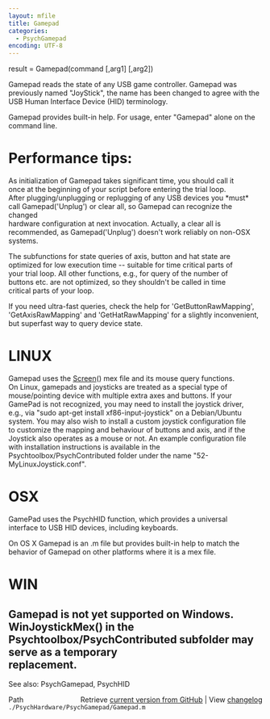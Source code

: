 ```yaml
---
layout: mfile
title: Gamepad
categories:
  - PsychGamepad
encoding: UTF-8
---
```


result = Gamepad(command [,arg1] [,arg2])  

Gamepad reads the state of any USB game controller. Gamepad was  
previously named "JoyStick", the name has been changed to agree with the  
USB Human Interface Device (HID) terminology.  

Gamepad provides built-in help.  For usage, enter "Gamepad" alone on the  
command line.  

# Performance tips:  

As initialization of Gamepad takes significant time, you should call it  
once at the beginning of your script before entering the trial loop.  
After plugging/unplugging or replugging of any USB devices you \*must\*  
call Gamepad('Unplug') or clear all, so Gamepad can recognize the changed  
hardware configuration at next invocation. Actually, a clear all is  
recommended, as Gamepad('Unplug') doesn't work reliably on non-OSX systems.  

The subfunctions for state queries of axis, button and hat state are  
optimized for low execution time -- suitable for time critical parts of  
your trial loop. All other functions, e.g., for query of the number of  
buttons etc. are not optimized, so they shouldn't be called in time  
critical parts of your loop.  

If you need ultra-fast queries, check the help for 'GetButtonRawMapping',  
'GetAxisRawMapping' and 'GetHatRawMapping' for a slightly inconvenient,  
but superfast way to query device state.  


# LINUX  

Gamepad uses the [Screen](/docs/Screen)() mex file and its mouse query functions.  
On Linux, gamepads and joysticks are treated as a special type of  
mouse/pointing device with multiple extra axes and buttons. If your  
GamePad is not recognized, you may need to install the joystick driver,  
e.g., via "sudo apt-get install xf86-input-joystick" on a Debian/Ubuntu  
system. You may also wish to install a custom joystick configuration file  
to customize the mapping and behaviour of buttons and axis, and if the  
Joystick also operates as a mouse or not. An example configuration file  
with installation instructions is available in the  
Psychtoolbox/PsychContributed folder under the name "52-MyLinuxJoystick.conf".  

# OSX  

GamePad uses the PsychHID function, which provides a universal  
interface to USB HID devices, including keyboards.  

On OS X Gamepad is an .m file but provides built-in help to match the  
behavior of Gamepad on other platforms where it is a mex file.  

# WIN  

Gamepad is not yet supported on Windows. WinJoystickMex() in the  
Psychtoolbox/PsychContributed subfolder may serve as a temporary  
replacement.  
----  

See also: PsychGamepad, PsychHID  


<div class="code_header" style="text-align:right;">
  <span style="float:left;">Path&nbsp;&nbsp;</span> <span class="counter">Retrieve <a href=
  "https://raw.github.com/Psychtoolbox-3/Psychtoolbox-3/beta/./PsychHardware/PsychGamepad/Gamepad.m">current version from GitHub</a> | View <a href=
  "https://github.com/Psychtoolbox-3/Psychtoolbox-3/commits/beta/./PsychHardware/PsychGamepad/Gamepad.m">changelog</a></span>
</div>
<div class="code">
  <code>./PsychHardware/PsychGamepad/Gamepad.m</code>
</div>
